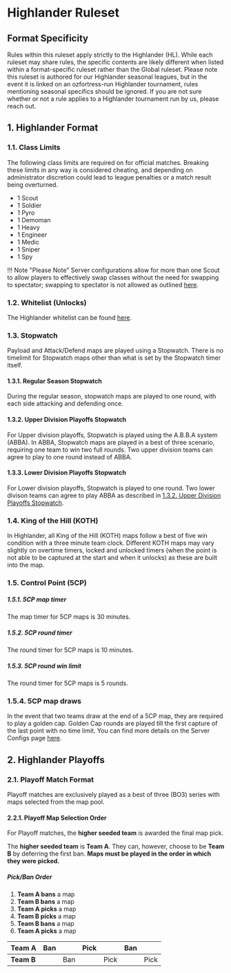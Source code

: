 # Highlander Ruleset

## Format Specificity
Rules within this ruleset apply strictly to the Highlander (HL). While each ruleset may share rules, the specific contents are likely different when listed within a format-specific ruleset rather than the Global ruleset. Please note this ruleset is authored for our Highlander seasonal leagues, but in the event it is linked on an ozfortress-run Highlander tournament, rules mentioning seasonal specifics should be ignored. If you are not sure whether or not a rule applies to a Highlander tournament run by us, please reach out.

## 1. Highlander Format
### 1.1. Class Limits
The following class limits are required on for official matches. Breaking these limits in any way is considered cheating, and depending on administrator discretion could lead to league penalties or a match result being overturned.

- 1 Scout
- 1 Soldier
- 1 Pyro
- 1 Demoman
- 1 Heavy
- 1 Engineer
- 1 Medic
- 1 Sniper
- 1 Spy

!!! Note "Please Note"
    Server configurations allow for more than one Scout to allow players to effectively swap classes without the need for swapping to spectator; swapping to spectator is not allowed as outlined [here](/rules/global/#86-spectators).

### 1.2. Whitelist (Unlocks)
The Highlander whitelist can be found [here](https://whitelist.tf/ozfortress_hl).

### 1.3. Stopwatch
Payload and Attack/Defend maps are played using a Stopwatch. There is no timelimit for Stopwatch maps other than what is set by the Stopwatch timer itself.

#### 1.3.1. Regular Season Stopwatch
During the regular season, stopwatch maps are played to one round, with each side attacking and defending once. 

#### 1.3.2. Upper Division Playoffs Stopwatch
For Upper division playoffs, Stopwatch is played using the A.B.B.A system (ABBA). In ABBA, Stopwatch maps are played in a best of three scenario, requiring one team to win two full rounds. Two upper division teams can agree to play to one round instead of ABBA.

#### 1.3.3. Lower Division Playoffs Stopwatch
For Lower division playoffs, Stopwatch is played to one round. Two lower divison teams can agree to play ABBA as described in [1.3.2. Upper Division Playoffs Stopwatch]().

### 1.4. King of the Hill (KOTH)
In Highlander, all King of the Hill (KOTH) maps follow a best of five win condition with a three minute team clock. Different KOTH maps may vary slightly on overtime timers, locked and unlocked timers (when the point is not able to be captured at the start and when it unlocks) as these are built into the map.

### 1.5. Control Point (5CP)
##### 1.5.1. 5CP map timer
The map timer for 5CP maps is 30 minutes. 

##### 1.5.2. 5CP round timer
The round timer for 5CP maps is 10 minutes.

##### 1.5.3. 5CP round win limit
The round timer for 5CP maps is 5 rounds.

### 1.5.4. 5CP map draws
In the event that two teams draw at the end of a 5CP map, they are required to play a golden cap. Golden Cap rounds are played till the first capture of the last point with no time limit. You can find more details on the Server Configs page [here](/info/server_configs/#golden-cap).

## 2. Highlander Playoffs
### 2.1. Playoff Match Format
Playoff matches are exclusively played as a best of three (BO3) series with maps selected from the map pool.

#### 2.2.1. Playoff Map Selection Order
For Playoff matches, the **higher seeded team** is awarded the final map pick.

The **higher seeded team** is **Team A**. They can, however, choose to be **Team B** by deferring the first ban. **Maps must be played in the order in which they were picked.**

##### Pick/Ban Order
1. **Team A bans** a map
2. **Team B bans** a map
3. **Team A picks** a map
4. **Team B picks** a map
5. **Team B bans** a map
6. **Team A picks** a map

| **Team A** | Ban |     | Pick |      | Ban |      |
|------------|-----|-----|------|------|-----|------|
| **Team B** |     | Ban |      | Pick |     | Pick |